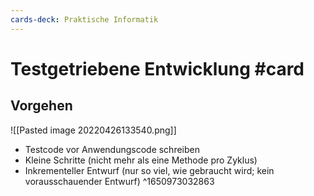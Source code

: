 ```yaml
---
cards-deck: Praktische Informatik
---
```


# Testgetriebene Entwicklung #card 
## Vorgehen
![[Pasted image 20220426133540.png]]
- Testcode vor Anwendungscode schreiben
- Kleine Schritte (nicht mehr als eine Methode pro Zyklus)
- Inkrementeller Entwurf (nur so viel, wie gebraucht wird; kein vorausschauender Entwurf)
^1650973032863

